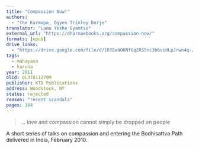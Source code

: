 ```yaml
---
title: "Compassion Now!"
authors:
  - "The Karmapa, Ogyen Trinley Dorje"
translator: "Lama Yeshe Gyamtso"
external_url: "https://dharmaebooks.org/compassion-now/"
formats: [epub]
drive_links:
  - "https://drive.google.com/file/d/1RYEaNOHNfGq2RS5nc3b6vidLpJrwn4q-/view?usp=drivesdk"
tags:
  - mahayana
  - karuna
year: 2011
olid: OL37811270M
publisher: KTD Publications
address: Woodstock, NY
status: rejected
reason: "recent scandals"
pages: 104
---
```


> … love and compassion cannot simply be dropped on people

A short series of talks on compassion and entering the Bodhisattva Path delivered in India, February 2010.
